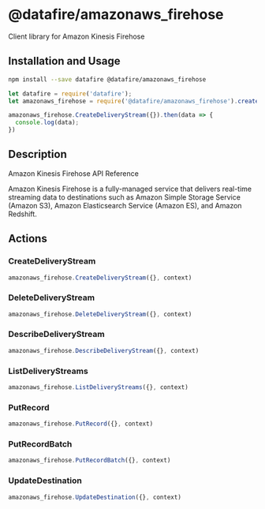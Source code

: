 # @datafire/amazonaws_firehose

Client library for Amazon Kinesis Firehose

## Installation and Usage
```bash
npm install --save datafire @datafire/amazonaws_firehose
```

```js
let datafire = require('datafire');
let amazonaws_firehose = require('@datafire/amazonaws_firehose').create();

amazonaws_firehose.CreateDeliveryStream({}).then(data => {
  console.log(data);
})
```

## Description
<fullname>Amazon Kinesis Firehose API Reference</fullname> <p>Amazon Kinesis Firehose is a fully-managed service that delivers real-time streaming data to destinations such as Amazon Simple Storage Service (Amazon S3), Amazon Elasticsearch Service (Amazon ES), and Amazon Redshift.</p>

## Actions
### CreateDeliveryStream



```js
amazonaws_firehose.CreateDeliveryStream({}, context)
```


### DeleteDeliveryStream



```js
amazonaws_firehose.DeleteDeliveryStream({}, context)
```


### DescribeDeliveryStream



```js
amazonaws_firehose.DescribeDeliveryStream({}, context)
```


### ListDeliveryStreams



```js
amazonaws_firehose.ListDeliveryStreams({}, context)
```


### PutRecord



```js
amazonaws_firehose.PutRecord({}, context)
```


### PutRecordBatch



```js
amazonaws_firehose.PutRecordBatch({}, context)
```


### UpdateDestination



```js
amazonaws_firehose.UpdateDestination({}, context)
```


